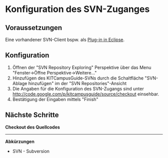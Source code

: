 # Konfiguration des SVN-Zuganges #

## Voraussetzungen ##
Eine vorhandener SVN-Client bspw. als [Plug-in in Eclipse](Installation_Subversive.md).

## Konfiguration ##
  1. Öffnen der "SVN Repository Exploring" Perspektive über das Menu "Fenster->Öffne Perspektive->Weitere..."
  1. Hinzufügen des KITCampusGuide-SVNs durch die Schaltfläche "SVN-Ablage hinzufügen" im der "SVN Repositories"-Ansicht
  1. Die Angaben für die Konfiguration des SVN-Zugangs sind unter http://code.google.com/p/kitcampusguide/source/checkout einsehbar.
  1. Bestätigung der Eingaben mittels "Finish"

## Nächste Schritte ##
**Checkout des Quellcodes**


---

**Abkürzungen**
  * SVN - Subversion